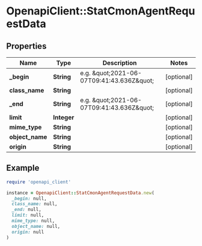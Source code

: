 # OpenapiClient::StatCmonAgentRequestData

## Properties

| Name | Type | Description | Notes |
| ---- | ---- | ----------- | ----- |
| **_begin** | **String** | e.g. \&quot;2021-06-07T09:41:43.636Z\&quot; | [optional] |
| **class_name** | **String** |  | [optional] |
| **_end** | **String** | e.g. \&quot;2021-06-07T09:41:43.636Z\&quot; | [optional] |
| **limit** | **Integer** |  | [optional] |
| **mime_type** | **String** |  | [optional] |
| **object_name** | **String** |  | [optional] |
| **origin** | **String** |  | [optional] |

## Example

```ruby
require 'openapi_client'

instance = OpenapiClient::StatCmonAgentRequestData.new(
  _begin: null,
  class_name: null,
  _end: null,
  limit: null,
  mime_type: null,
  object_name: null,
  origin: null
)
```

